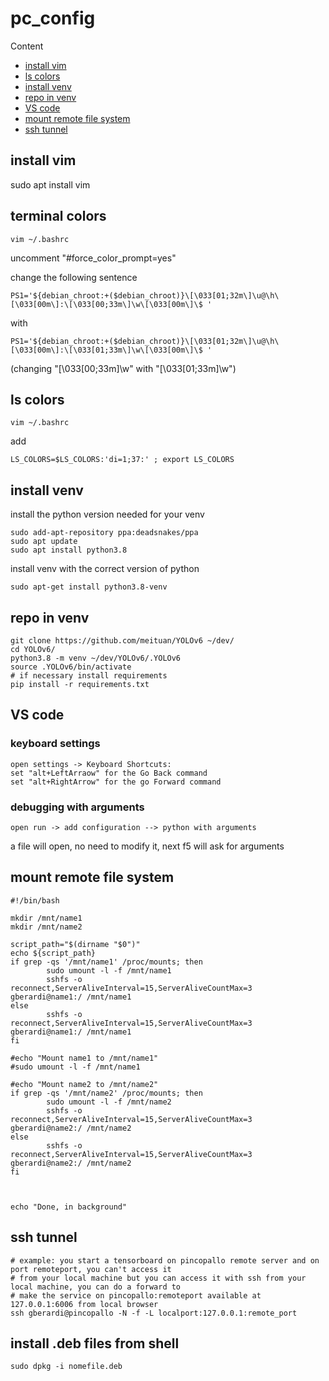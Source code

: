 # pc_config

Content
- [install vim](#install-vim)
- [ls colors](#ls-colors)
- [install venv](#install-venv)
- [repo in venv](#repo-in-venv)
- [VS code](#vs-code)
- [mount remote file system](#mount-remote-file-system)
- [ssh tunnel](#ssh-tunnel)

## install vim
sudo apt install vim

## terminal colors
```
vim ~/.bashrc
```
uncomment "#force_color_prompt=yes"

change the following sentence  
```
PS1='${debian_chroot:+($debian_chroot)}\[\033[01;32m\]\u@\h\[\033[00m\]:\[\033[00;33m\]\w\[\033[00m\]\$ '
```
with
```
PS1='${debian_chroot:+($debian_chroot)}\[\033[01;32m\]\u@\h\[\033[00m\]:\[\033[01;33m\]\w\[\033[00m\]\$ '
```
(changing "[\033[00;33m\]\w" with "[\033[01;33m\]\w")

## ls colors
```
vim ~/.bashrc
```
add
```
LS_COLORS=$LS_COLORS:'di=1;37:' ; export LS_COLORS
```

## install venv
install the python version needed for your venv
```
sudo add-apt-repository ppa:deadsnakes/ppa
sudo apt update
sudo apt install python3.8
```
install venv with the correct version of python
```
sudo apt-get install python3.8-venv
```

## repo in venv
```
git clone https://github.com/meituan/YOLOv6 ~/dev/
cd YOLOv6/
python3.8 -m venv ~/dev/YOLOv6/.YOLOv6
source .YOLOv6/bin/activate
# if necessary install requirements
pip install -r requirements.txt
```

## VS code

### keyboard settings
```
open settings -> Keyboard Shortcuts:
set "alt+LeftArraow" for the Go Back command
set "alt+RightArrow" for the go Forward command
```

### debugging with arguments
```
open run -> add configuration --> python with arguments
```
a file will open, no need to modify it, next f5 will ask for arguments

## mount remote file system
```
#!/bin/bash

mkdir /mnt/name1
mkdir /mnt/name2

script_path="$(dirname "$0")"
echo ${script_path}
if grep -qs '/mnt/name1' /proc/mounts; then
        sudo umount -l -f /mnt/name1
        sshfs -o reconnect,ServerAliveInterval=15,ServerAliveCountMax=3 gberardi@name1:/ /mnt/name1
else
        sshfs -o reconnect,ServerAliveInterval=15,ServerAliveCountMax=3 gberardi@name1:/ /mnt/name1
fi

#echo "Mount name1 to /mnt/name1"
#sudo umount -l -f /mnt/name1

#echo "Mount name2 to /mnt/name2"
if grep -qs '/mnt/name2' /proc/mounts; then
        sudo umount -l -f /mnt/name2
        sshfs -o reconnect,ServerAliveInterval=15,ServerAliveCountMax=3 gberardi@name2:/ /mnt/name2
else
        sshfs -o reconnect,ServerAliveInterval=15,ServerAliveCountMax=3 gberardi@name2:/ /mnt/name2
fi



echo "Done, in background"
```

## ssh tunnel
```
# example: you start a tensorboard on pincopallo remote server and on port remoteport, you can't access it
# from your local machine but you can access it with ssh from your local machine, you can do a forward to
# make the service on pincopallo:remoteport available at 127.0.0.1:6006 from local browser
ssh gberardi@pincopallo -N -f -L localport:127.0.0.1:remote_port
```

## install .deb files from shell
```
sudo dpkg -i nomefile.deb
```
